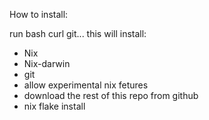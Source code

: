 How to install:

run bash curl git...
this will install:

- Nix
- Nix-darwin
- git
- allow experimental nix fetures
- download the rest of this repo from github
- nix flake install
